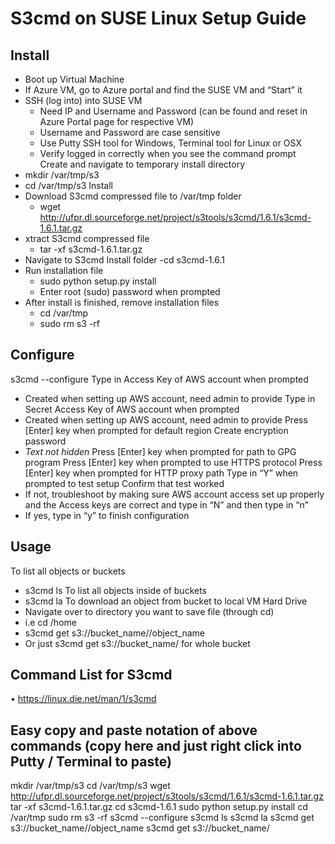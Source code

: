 # S3cmd on SUSE Linux Setup Guide
			
## Install
- Boot up Virtual Machine
- If Azure VM, go to Azure portal and find the SUSE VM and “Start” it
- SSH (log into) into SUSE VM
  - Need IP and Username and Password (can be found and reset in Azure Portal page for respective VM)
  - Username and Password are case sensitive
  - Use Putty SSH tool for Windows, Terminal tool for Linux or OSX
  - Verify logged in correctly when you see the command prompt
Create and navigate to temporary install directory
- mkdir /var/tmp/s3
- cd /var/tmp/s3
Install
- Download S3cmd compressed file to /var/tmp folder
  - wget http://ufpr.dl.sourceforge.net/project/s3tools/s3cmd/1.6.1/s3cmd-1.6.1.tar.gz
- xtract S3cmd compressed file
  - tar -xf s3cmd-1.6.1.tar.gz
- Navigate to S3cmd Install folder
  -cd s3cmd-1.6.1
- Run installation file
  - sudo python setup.py install
  - Enter root (sudo) password when prompted 
- After install is finished, remove installation files
  - cd /var/tmp
  - sudo rm s3 -rf
 
## Configure
s3cmd --configure
Type in Access Key of AWS account when prompted
- Created when setting up AWS account, need admin to provide
Type in Secret Access Key of AWS account when prompted
- Created when setting up AWS account, need admin to provide
Press [Enter] key when prompted for default region
Create encryption password
- *Text not hidden*
Press [Enter] key when prompted for path to GPG program 
Press [Enter] key when prompted to use HTTPS protocol
Press [Enter] key when prompted for HTTP proxy path
Type in “Y” when prompted to test setup
Confirm that test worked
- If not, troubleshoot by making sure AWS account access set up properly and the Access keys are correct and type in “N” and then type in “n”
- If yes, type in “y” to finish configuration

## Usage
To list all objects or buckets
- s3cmd ls
To list all objects inside of buckets
- s3cmd la
To download an object from bucket to local VM Hard Drive
- Navigate over to directory you want to save file (through cd)
- i.e cd /home
- s3cmd get s3://bucket_name//object_name
- Or just s3cmd get s3://bucket_name/ for whole bucket

## Command List for S3cmd
•	https://linux.die.net/man/1/s3cmd

## Easy copy and paste notation of above commands (copy here and just right click into Putty / Terminal to paste)
mkdir /var/tmp/s3
cd /var/tmp/s3
wget http://ufpr.dl.sourceforge.net/project/s3tools/s3cmd/1.6.1/s3cmd-1.6.1.tar.gz
tar -xf s3cmd-1.6.1.tar.gz
cd s3cmd-1.6.1
sudo python setup.py install
cd /var/tmp
sudo rm s3 -rf
s3cmd --configure
s3cmd ls
s3cmd la
s3cmd get s3://bucket_name//object_name
s3cmd get s3://bucket_name/

